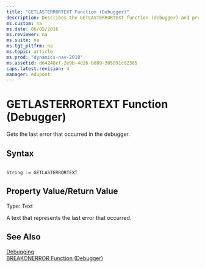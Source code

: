 ```yaml
---
title: "GETLASTERRORTEXT Function (Debugger)"
description: Describes the GETLASTERRORTEXT function (debugger) and provides syntax and return value.
ms.custom: na
ms.date: 06/05/2016
ms.reviewer: na
ms.suite: na
ms.tgt_pltfrm: na
ms.topic: article
ms.prod: "dynamics-nav-2018"
ms.assetid: d64248cf-2e9b-4d26-b089-305891c82385
caps.latest.revision: 4
manager: edupont
---
```

# GETLASTERRORTEXT Function (Debugger)
Gets the last error that occurred in the debugger.  
  
## Syntax  
  
```  
  
String := GETLASTERRORTEXT  
```  
  
## Property Value/Return Value  
 Type: Text  
  
 A text that represents the last error that occurred.  
  
## See Also  
 [Debugging](Debugging.md)   
 [BREAKONERROR Function \(Debugger\)](BREAKONERROR-Function--Debugger-.md)